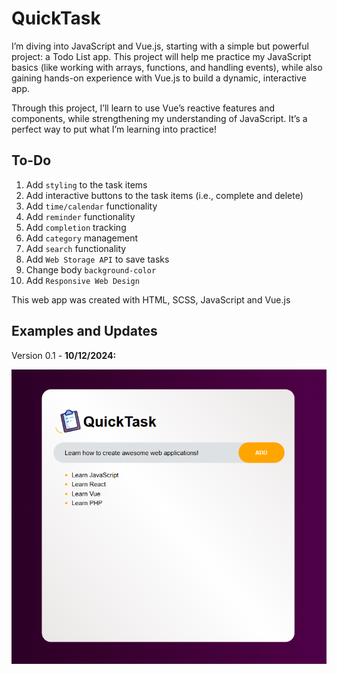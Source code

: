 # QuickTask

I’m diving into JavaScript and Vue.js, starting with a simple but powerful project: a Todo List app. This project will help me practice my JavaScript basics (like working with arrays, functions, and handling events), while also gaining hands-on experience with Vue.js to build a dynamic, interactive app.

Through this project, I’ll learn to use Vue’s reactive features and components, while strengthening my understanding of JavaScript. It’s a perfect way to put what I’m learning into practice!

## To-Do

1. Add `styling` to the task items
2. Add interactive buttons to the task items (i.e., complete and delete)
3. Add `time/calendar` functionality
4. Add `reminder` functionality
5. Add `completion` tracking
6. Add `category` management
7. Add `search` functionality
8. Add `Web Storage API` to save tasks
9. Change body `background-color`
10. Add `Responsive Web Design`

This web app was created with HTML, SCSS, JavaScript and Vue.js

## Examples and Updates

Version 0.1 - **10/12/2024:**

![Example Image](example.png)
